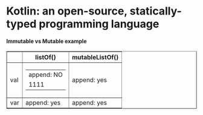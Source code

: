 <h1>Kotlin: an open-source, statically-typed programming language</h1>

<h4>Immutable vs Mutable example</h4>
<table border="1">
  <thead>
    <tr>
      <th></th>
      <th>listOf()</th>
      <th>mutableListOf()</th>
    </tr>
  </thead>
  <tbody>
    <tr>
      <td>val</td>
      <td>
        <table border="0">
          <tr><td>append: NO</td></tr>
          <tr><td>1111</td></tr>
        </table>
      </td>
      <td>append: yes</td>
    </tr>
    <tr>
      <td>var</td>
      <td>append: yes</td>
      <td>append: yes</td>
    </tr>
  </tbody>
</table>
